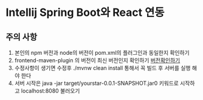 # Intellij Spring Boot와 React 연동

## 주의 사항
1. 본인의 npm 버전과 node의 버전이 pom.xml의 플러그인과 동일한지 확인하기
2.  frontend-maven-plugin 의 버전이 최신 버전인지 확인하기
[버전확인하기](https://github.com/eirslett/frontend-maven-plugin)
3. 수정사항이 생기면 수정후 ./mvnw clean install 통해서 꼭 빌드 후 서버를 실행 해야 한다
4. 서버 시작은 java -jar target/yourstar-0.0.1-SNAPSHOT.jar0  키워드로 시작하고 localhost:8080 불러오기